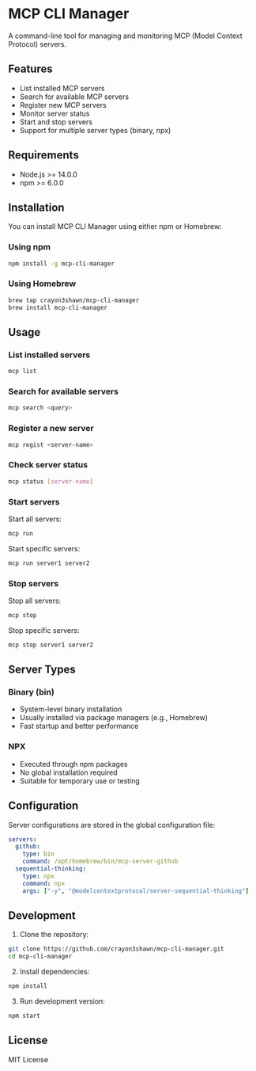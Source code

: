 # MCP CLI Manager

A command-line tool for managing and monitoring MCP (Model Context Protocol) servers.

## Features

- List installed MCP servers
- Search for available MCP servers
- Register new MCP servers
- Monitor server status
- Start and stop servers
- Support for multiple server types (binary, npx)

## Requirements

- Node.js >= 14.0.0
- npm >= 6.0.0

## Installation

You can install MCP CLI Manager using either npm or Homebrew:

### Using npm

```bash
npm install -g mcp-cli-manager
```

### Using Homebrew

```bash
brew tap crayon3shawn/mcp-cli-manager
brew install mcp-cli-manager
```

## Usage

### List installed servers

```bash
mcp list
```

### Search for available servers

```bash
mcp search <query>
```

### Register a new server

```bash
mcp regist <server-name>
```

### Check server status

```bash
mcp status [server-name]
```

### Start servers

Start all servers:
```bash
mcp run
```

Start specific servers:
```bash
mcp run server1 server2
```

### Stop servers

Stop all servers:
```bash
mcp stop
```

Stop specific servers:
```bash
mcp stop server1 server2
```

## Server Types

### Binary (bin)
- System-level binary installation
- Usually installed via package managers (e.g., Homebrew)
- Fast startup and better performance

### NPX
- Executed through npm packages
- No global installation required
- Suitable for temporary use or testing

## Configuration

Server configurations are stored in the global configuration file:

```yaml
servers:
  github:
    type: bin
    command: /opt/homebrew/bin/mcp-server-github
  sequential-thinking:
    type: npx
    command: npx
    args: ["-y", "@modelcontextprotocol/server-sequential-thinking"]
```

## Development

1. Clone the repository:
```bash
git clone https://github.com/crayon3shawn/mcp-cli-manager.git
cd mcp-cli-manager
```

2. Install dependencies:
```bash
npm install
```

3. Run development version:
```bash
npm start
```

## License

MIT License 